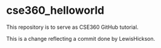 # cse360_helloworld
This repository is to serve as CSE360 GitHub tutorial.

This is a change reflecting a commit done by LewisHickson.

